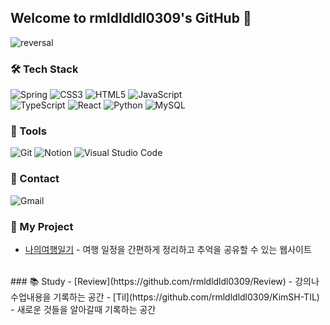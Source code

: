 ## Welcome to rmldldldl0309's GitHub 👋
![reversal](https://capsule-render.vercel.app/api?type=Rounded&text=Welcome%20to&fontAlign=30&fontSize=30&desc=rmldldldl0309's%20GitHub&descAlign=60&descAlignY=50&theme=onedark&animation=twinkling)
<br/>
### 🛠 Tech Stack
![Spring](https://img.shields.io/badge/spring-%236DB33F.svg?style=for-the-badge&logo=spring&logoColor=white)
![CSS3](https://img.shields.io/badge/css3-%231572B6.svg?style=for-the-badge&logo=css3&logoColor=white)
![HTML5](https://img.shields.io/badge/html5-%23E34F26.svg?style=for-the-badge&logo=html5&logoColor=white)
![JavaScript](https://img.shields.io/badge/javascript-%23323330.svg?style=for-the-badge&logo=javascript&logoColor=%23F7DF1E)
<br/>
![TypeScript](https://img.shields.io/badge/typescript-%23007ACC.svg?style=for-the-badge&logo=typescript&logoColor=white)
![React](https://img.shields.io/badge/react-%2320232a.svg?style=for-the-badge&logo=react&logoColor=%2361DAFB)
![Python](https://img.shields.io/badge/python-3670A0?style=for-the-badge&logo=python&logoColor=ffdd54)
![MySQL](https://img.shields.io/badge/mysql-4479A1.svg?style=for-the-badge&logo=mysql&logoColor=white)
<br/>
### 🧰 Tools
![Git](https://img.shields.io/badge/git-%23F05033.svg?style=for-the-badge&logo=git&logoColor=white)
![Notion](https://img.shields.io/badge/Notion-%23000000.svg?style=for-the-badge&logo=notion&logoColor=white)
![Visual Studio Code](https://img.shields.io/badge/Visual%20Studio%20Code-0078d7.svg?style=for-the-badge&logo=visual-studio-code&logoColor=white)
<br/>
### 📧 Contact
![Gmail](https://img.shields.io/badge/kimsangheon0309@gmail.com-D14836?style=for-the-badge&logo=gmail&logoColor=white)
<br/>
### 💼 My Project
- [나의여행일기](https://classic-coaster-e95.notion.site/e004e0cde0e54b819a259e91e8b33860?pvs=4) - 여행 일정을 간편하게 정리하고 추억을 공유할 수 있는 웹사이트
<br/>
### 📚 Study
- [Review](https://github.com/rmldldldl0309/Review) - 강의나 수업내용을 기록하는 공간
- [Til](https://github.com/rmldldldl0309/KimSH-TIL) - 새로운 것들을 알아갈때 기록하는 공간
